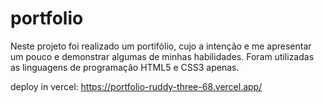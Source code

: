 # portfolio
Neste projeto foi realizado um portifólio, cujo a intenção e me apresentar um pouco e demonstrar algumas de minhas habilidades. Foram utilizadas as linguagens de programação HTML5 e CSS3 apenas.


deploy in vercel: https://portfolio-ruddy-three-68.vercel.app/
